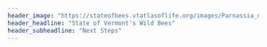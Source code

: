 ```yaml
---
header_image: "https://stateofbees.vtatlasoflife.org/images/Parnassia_miner.jpg"
header_headline: "State of Vermont's Wild Bees"
header_subheadline: "Next Steps"
---
```

